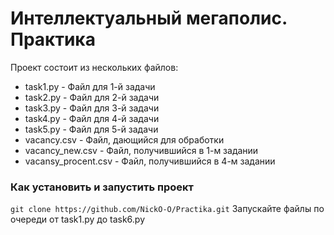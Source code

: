 # Интеллектуальный мегаполис. Практика

Проект состоит из нескольких файлов:
- task1.py - Файл для 1-й задачи
- task2.py - Файл для 2-й задачи
- task3.py - Файл для 3-й задачи
- task4.py - Файл для 4-й задачи
- task5.py - Файл для 5-й задачи
- vacancy.csv - Файл, дающийся для обработки 
- vacancy_new.csv - Файл, получившийся в 1-м задании
- vacansy_procent.csv - Файл, получившийся в 4-м задании

### Как установить и запустить проект
`git clone https://github.com/NickO-O/Practika.git`
Запускайте файлы по очереди от task1.py до task6.py
